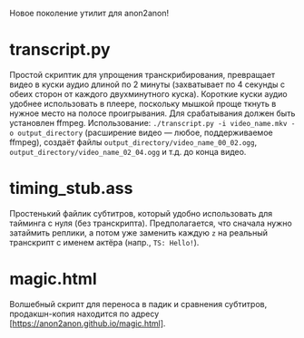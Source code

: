 Новое поколение утилит для anon2anon!

# transcript.py

Простой скриптик для упрощения транскрибирования, превращает видео в куски аудио длиной по 2 минуты (захватывает по 4 секунды с обеих сторон от каждого двухминутного куска). Короткие куски аудио удобнее использовать в плеере, поскольку мышкой проще ткнуть в нужное место на полосе проигрывания. Для срабатывания должен быть установлен ffmpeg. Использование: `./transcript.py -i video_name.mkv -o output_directory` (расширение видео — любое, поддерживаемое ffmpeg), создаёт файлы `output_directory/video_name_00_02.ogg`, `output_directory/video_name_02_04.ogg` и т.д. до конца видео.

# timing_stub.ass

Простенький файлик субтитров, который удобно использовать для тайминга с нуля (без транскрипта). Предполагается, что сначала нужно затаймить реплики, а потом уже заменить каждую `z` на реальный транскрипт с именем актёра (напр., `TS: Hello!`).

# magic.html

Волшебный скрипт для переноса в падик и сравнения субтитров, продакшн-копия находится по адресу [https://anon2anon.github.io/magic.html].
